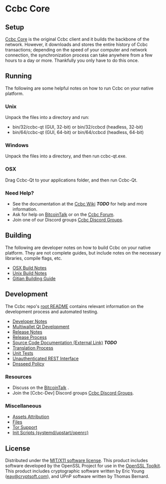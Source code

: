 Ccbc Core
=====================

Setup
---------------------
[Ccbc Core](http://ccbccoin.com) is the original Ccbc client and it builds the backbone of the network. However, it downloads and stores the entire history of Ccbc transactions; depending on the speed of your computer and network connection, the synchronization process can take anywhere from a few hours to a day or more. Thankfully you only have to do this once.

Running
---------------------
The following are some helpful notes on how to run Ccbc on your native platform.

### Unix

Unpack the files into a directory and run:

- bin/32/ccbc-qt (GUI, 32-bit) or bin/32/ccbcd (headless, 32-bit)
- bin/64/ccbc-qt (GUI, 64-bit) or bin/64/ccbcd (headless, 64-bit)

### Windows

Unpack the files into a directory, and then run ccbc-qt.exe.

### OSX

Drag Ccbc-Qt to your applications folder, and then run Ccbc-Qt.

### Need Help?

* See the documentation at the [Ccbc Wiki]() ***TODO***
for help and more information.
* Ask for help on [BitcoinTalk]() or on the [Ccbc Forum]().
* Join one of our Discord groups [Ccbc Discord Groups]().

Building
---------------------
The following are developer notes on how to build Ccbc on your native platform. They are not complete guides, but include notes on the necessary libraries, compile flags, etc.

- [OSX Build Notes](build-osx.md)
- [Unix Build Notes](build-unix.md)
- [Gitian Building Guide](gitian-building.md)

Development
---------------------
The Ccbc repo's [root README](https://github.com/eastcoastcrypto/Ccbc/blob/master/README.md) contains relevant information on the development process and automated testing.

- [Developer Notes](developer-notes.md)
- [Multiwallet Qt Development](multiwallet-qt.md)
- [Release Notes](release-notes.md)
- [Release Process](release-process.md)
- [Source Code Documentation (External Link)](https://dev.visucore.com/bitcoin/doxygen/) ***TODO***
- [Translation Process](translation_process.md)
- [Unit Tests](unit-tests.md)
- [Unauthenticated REST Interface](REST-interface.md)
- [Dnsseed Policy](dnsseed-policy.md)

### Resources

* Discuss on the [BitcoinTalk]() .
* Join the [Ccbc-Dev] Discord groups [Ccbc Discord Groups]().

### Miscellaneous
- [Assets Attribution](assets-attribution.md)
- [Files](files.md)
- [Tor Support](tor.md)
- [Init Scripts (systemd/upstart/openrc)](init.md)

License
---------------------
Distributed under the [MIT/X11 software license](http://www.opensource.org/licenses/mit-license.php).
This product includes software developed by the OpenSSL Project for use in the [OpenSSL Toolkit](https://www.openssl.org/). This product includes
cryptographic software written by Eric Young ([eay@cryptsoft.com](mailto:eay@cryptsoft.com)), and UPnP software written by Thomas Bernard.
